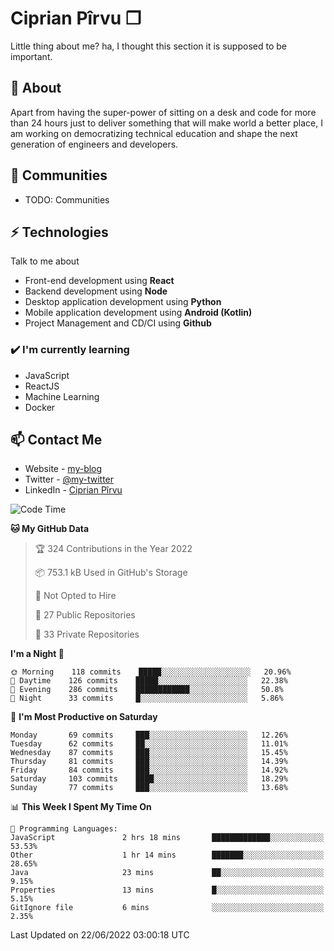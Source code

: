 # Ciprian Pîrvu ❐

Little thing about me? ha, I thought this section it is supposed to be important.

## 🧐 About

Apart from having the super-power of sitting on a desk and code for more than 24 hours just to deliver something that will make world a better place, I am working on democratizing technical education and shape the next generation of engineers and developers.

## 👯 Communities

-   TODO: Communities

## ⚡ Technologies

Talk to me about

-   Front-end development using **React**
-   Backend development using **Node**
-   Desktop application development using **Python**
-   Mobile application development using **Android (Kotlin)**
-   Project Management and CD/CI using **Github**

### ✔️ I'm currently learning

-   JavaScript
-   ReactJS
-   Machine Learning
-   Docker

## 📫 Contact Me

-   Website - [my-blog]()
-   Twitter - [@my-twitter]()
-   LinkedIn - [Ciprian Pîrvu](https://www.linkedin.com/in/p%C3%AErvu-ciprian-cristian-4415991b1/)

<!--START_SECTION:waka-->
![Code Time](http://img.shields.io/badge/Code%20Time-1%2C241%20hrs%2021%20mins-blue)

**🐱 My GitHub Data** 

> 🏆 324 Contributions in the Year 2022
 > 
> 📦 753.1 kB Used in GitHub's Storage 
 > 
> 🚫 Not Opted to Hire
 > 
> 📜 27 Public Repositories 
 > 
> 🔑 33 Private Repositories  
 > 
**I'm a Night 🦉** 

```text
🌞 Morning    118 commits    █████░░░░░░░░░░░░░░░░░░░░   20.96% 
🌆 Daytime    126 commits    █████░░░░░░░░░░░░░░░░░░░░   22.38% 
🌃 Evening    286 commits    ████████████░░░░░░░░░░░░░   50.8% 
🌙 Night      33 commits     █░░░░░░░░░░░░░░░░░░░░░░░░   5.86%

```
📅 **I'm Most Productive on Saturday** 

```text
Monday       69 commits     ███░░░░░░░░░░░░░░░░░░░░░░   12.26% 
Tuesday      62 commits     ██░░░░░░░░░░░░░░░░░░░░░░░   11.01% 
Wednesday    87 commits     ███░░░░░░░░░░░░░░░░░░░░░░   15.45% 
Thursday     81 commits     ███░░░░░░░░░░░░░░░░░░░░░░   14.39% 
Friday       84 commits     ███░░░░░░░░░░░░░░░░░░░░░░   14.92% 
Saturday     103 commits    ████░░░░░░░░░░░░░░░░░░░░░   18.29% 
Sunday       77 commits     ███░░░░░░░░░░░░░░░░░░░░░░   13.68%

```


📊 **This Week I Spent My Time On** 

```text
💬 Programming Languages: 
JavaScript               2 hrs 18 mins       █████████████░░░░░░░░░░░░   53.53% 
Other                    1 hr 14 mins        ███████░░░░░░░░░░░░░░░░░░   28.65% 
Java                     23 mins             ██░░░░░░░░░░░░░░░░░░░░░░░   9.15% 
Properties               13 mins             █░░░░░░░░░░░░░░░░░░░░░░░░   5.15% 
GitIgnore file           6 mins              ░░░░░░░░░░░░░░░░░░░░░░░░░   2.35%

```


 Last Updated on 22/06/2022 03:00:18 UTC
<!--END_SECTION:waka-->
